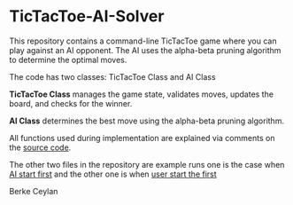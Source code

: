 # TicTacToe-AI-Solver

This repository contains a command-line TicTacToe game where you can play against an AI opponent. The AI uses the alpha-beta pruning algorithm to determine the optimal moves.

The code has two classes: TicTacToe Class and AI Class

**TicTacToe Class** manages the game state, validates moves, updates the board, and checks for the winner. 

**AI Class** determines the best move using the alpha-beta pruning algorithm.

All functions used during implementation are explained via comments on the [source code](TicTacToe_Game.py).

The other two files in the repository are example runs one is the case when [AI start first](TictacToe_AI_Start.txt) and the other one is when [user start the first](TictacToe_User_Start.txt)

Berke Ceylan
